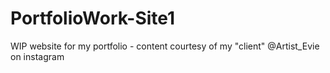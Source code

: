 # PortfolioWork-Site1
WIP website for my portfolio - content courtesy of my "client" @Artist_Evie on instagram
